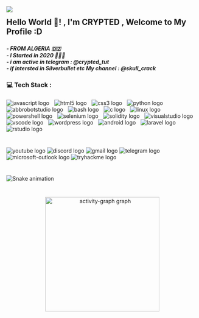 <img align="left" src="https://visitor-badge.laobi.icu/badge?page_id=Official-CRYPTED.Official-CRYPTED&left_color=coral&right_color=dimgray"  />

###

<h2 align="left">Hello World 👋! , I'm CRYPTED , Welcome to My Profile :D</h2>

###

<h5 align="left">- FROM ALGERIA 🇩🇿<br>- I Started in 2020 👨🏼‍💻<br>- i am active in telegram : @crypted_tut <br>- if intersted in Silverbullet etc My channel : @skull_crack</h5>

###

<h3 align="left">💻 Tech Stack :</h3>

###

<div align="left">
  <img src="https://img.shields.io/badge/JavaScript-F7DF1E?logo=javascript&logoColor=black&style=for-the-badge" height="" alt="javascript logo"  />
  <img width="5" />
  <img src="https://img.shields.io/badge/HTML5-E34F26?logo=html5&logoColor=white&style=for-the-badge" height="" alt="html5 logo"  />
  <img width="5" />
  <img src="https://img.shields.io/badge/CSS3-1572B6?logo=css3&logoColor=white&style=for-the-badge" height="" alt="css3 logo"  />
  <img width="5" />
  <img src="https://img.shields.io/badge/Python-3776AB?logo=python&logoColor=white&style=for-the-badge" height="" alt="python logo"  />
  <img width="5" />
  <img src="https://img.shields.io/badge/ABB RobotStudio-FF9E0F?logo=abbrobotstudio&logoColor=black&style=for-the-badge" height="" alt="abbrobotstudio logo"  />
  <img width="5" />
  <img src="https://img.shields.io/badge/GNU Bash-4EAA25?logo=gnubash&logoColor=white&style=for-the-badge" height="" alt="bash logo"  />
  <img width="5" />
  <img src="https://img.shields.io/badge/C-A8B9CC?logo=c&logoColor=black&style=for-the-badge" height="" alt="c logo"  />
  <img width="5" />
  <img src="https://img.shields.io/badge/Linux-FCC624?logo=linux&logoColor=black&style=for-the-badge" height="" alt="linux logo"  />
  <img width="5" />
  <img src="https://img.shields.io/badge/PowerShell-5391FE?logo=powershell&logoColor=black&style=for-the-badge" height="" alt="powershell logo"  />
  <img width="5" />
  <img src="https://img.shields.io/badge/Selenium-43B02A?logo=selenium&logoColor=black&style=for-the-badge" height="" alt="selenium logo"  />
  <img width="5" />
  <img src="https://img.shields.io/badge/Solidity-363636?logo=solidity&logoColor=white&style=for-the-badge" height="" alt="solidity logo"  />
  <img width="5" />
  <img src="https://img.shields.io/badge/Visual Studio-5C2D91?logo=visualstudio&logoColor=white&style=for-the-badge" height="" alt="visualstudio logo"  />
  <img width="5" />
  <img src="https://img.shields.io/badge/Visual Studio Code-007ACC?logo=visualstudiocode&logoColor=white&style=for-the-badge" height="" alt="vscode logo"  />
  <img width="5" />
  <img src="https://img.shields.io/badge/WordPress-21759B?logo=wordpress&logoColor=white&style=for-the-badge" height="" alt="wordpress logo"  />
  <img width="5" />
  <img src="https://img.shields.io/badge/Android-3DDC84?logo=android&logoColor=black&style=for-the-badge" height="" alt="android logo"  />
  <img width="5" />
  <img src="https://img.shields.io/badge/Laravel-FF2D20?logo=laravel&logoColor=white&style=for-the-badge" height="" alt="laravel logo"  />
  <img width="5" />
  <img src="https://img.shields.io/badge/RStudio-75AADB?logo=rstudioide&logoColor=black&style=for-the-badge" height="" alt="rstudio logo"  />
</div>

###

<br clear="both">

<div align="left">
  <img src="https://img.shields.io/static/v1?message=Youtube&logo=youtube&label=&color=FF0000&logoColor=white&labelColor=&style=for-the-badge" height="" alt="youtube logo"  />
  <img src="https://img.shields.io/static/v1?message=Discord&logo=discord&label=&color=7289DA&logoColor=white&labelColor=&style=for-the-badge" height="" alt="discord logo"  />
  <img src="https://img.shields.io/static/v1?message=Gmail&logo=gmail&label=&color=D14836&logoColor=white&labelColor=&style=for-the-badge" height="" alt="gmail logo"  />
  <img src="https://img.shields.io/static/v1?message=Telegram&logo=telegram&label=&color=2CA5E0&logoColor=white&labelColor=&style=for-the-badge" height="" alt="telegram logo"  />
  <img src="https://img.shields.io/static/v1?message=Outlook&logo=microsoft-outlook&label=&color=0078D4&logoColor=white&labelColor=&style=for-the-badge" height="" alt="microsoft-outlook logo"  />
  <img src="https://img.shields.io/static/v1?message=TryHackMe&logo=tryhackme&label=&color=88cc14&logoColor=white&labelColor=&style=for-the-badge" height="" alt="tryhackme logo"  />
</div>

###

<br clear="both">

<img src="https://raw.githubusercontent.com/Official-CRYPTED/Official-CRYPTED/output/snake.svg" alt="Snake animation" />

###

<br clear="both">

<div align="center">
  <img src="https://github-readme-activity-graph.vercel.app/graph?username=Official-CRYPTED&radius=16&theme=redical&area=true&order=5" height="300" alt="activity-graph graph"  />
</div>

###
